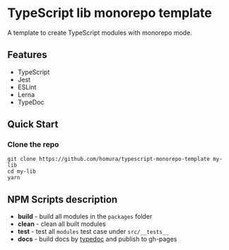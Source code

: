 # TypeScript lib monorepo template

A template to create TypeScript modules with monorepo mode.

## Features

- TypeScript
- Jest
- ESLint
- Lerna
- TypeDoc

## Quick Start

### Clone the repo

```
git clone https://github.com/homura/typescript-monorepo-template my-lib
cd my-lib
yarn
```

### 

## NPM Scripts description

- **build** - build all modules in the `packages` folder
- **clean** - clean all built modules
- **test** - test all `modules` test case under `src/__tests__`
- **docs** - build docs by [typedoc](https://typedoc.org/) and publish to gh-pages
